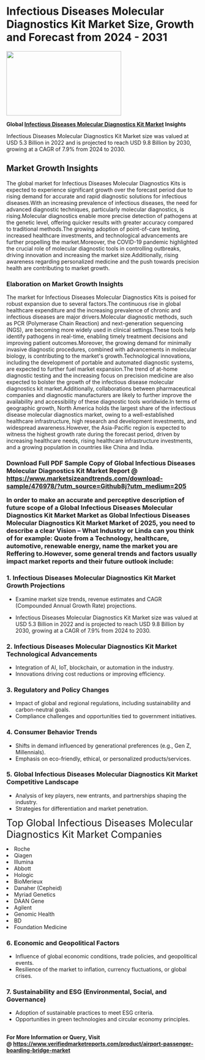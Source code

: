 <H1>Infectious Diseases Molecular Diagnostics Kit Market Size, Growth and Forecast from 2024 - 2031</H1><img class="aligncenter size-medium wp-image-584254" src="https://thirdeyenews.in/wp-content/uploads/2024/09/Global-Market-Research-300x168.jpeg" alt="" width="300" height="168" /><p><strong>Global&nbsp;<a href="https://www.marketsizeandtrends.com/download-sample/476978/?utm_source=Github8j?utm_medium=205">Infectious Diseases Molecular Diagnostics Kit Market</a> Insights</strong></p><p>Infectious Diseases Molecular Diagnostics Kit Market size was valued at USD 5.3 Billion in 2022 and is projected to reach USD 9.8 Billion by 2030, growing at a CAGR of 7.9% from 2024 to 2030.</p><p><h2>Market Growth Insights</h2> The global market for Infectious Diseases Molecular Diagnostics Kits is expected to experience significant growth over the forecast period due to rising demand for accurate and rapid diagnostic solutions for infectious diseases.With an increasing prevalence of infectious diseases, the need for advanced diagnostic techniques, particularly molecular diagnostics, is rising.Molecular diagnostics enable more precise detection of pathogens at the genetic level, offering quicker results with greater accuracy compared to traditional methods.The growing adoption of point-of-care testing, increased healthcare investments, and technological advancements are further propelling the market.Moreover, the COVID-19 pandemic highlighted the crucial role of molecular diagnostic tools in controlling outbreaks, driving innovation and increasing the market size.Additionally, rising awareness regarding personalized medicine and the push towards precision health are contributing to market growth.<p><a href="#"></a></p> <h3>Elaboration on Market Growth Insights</h3> The market for Infectious Diseases Molecular Diagnostics Kits is poised for robust expansion due to several factors.The continuous rise in global healthcare expenditure and the increasing prevalence of chronic and infectious diseases are major drivers.Molecular diagnostic methods, such as PCR (Polymerase Chain Reaction) and next-generation sequencing (NGS), are becoming more widely used in clinical settings.These tools help identify pathogens in real-time, enabling timely treatment decisions and improving patient outcomes.Moreover, the growing demand for minimally invasive diagnostic procedures, combined with advancements in molecular biology, is contributing to the market's growth.Technological innovations, including the development of portable and automated diagnostic systems, are expected to further fuel market expansion.The trend of at-home diagnostic testing and the increasing focus on precision medicine are also expected to bolster the growth of the infectious disease molecular diagnostics kit market.Additionally, collaborations between pharmaceutical companies and diagnostic manufacturers are likely to further improve the availability and accessibility of these diagnostic tools worldwide.In terms of geographic growth, North America holds the largest share of the infectious disease molecular diagnostics market, owing to a well-established healthcare infrastructure, high research and development investments, and widespread awareness.However, the Asia-Pacific region is expected to witness the highest growth rate during the forecast period, driven by increasing healthcare needs, rising healthcare infrastructure investments, and a growing population in countries like China and India.<h3></p><p><span class=""><strong>Download Full PDF Sample Copy of Global Infectious Diseases Molecular Diagnostics Kit Market Report</strong> @ <a href="https://www.marketsizeandtrends.com/download-sample/476978/?utm_source=Github8j?utm_medium=205" target="_blank">https://www.marketsizeandtrends.com/download-sample/476978/?utm_source=Github8j?utm_medium=205</a></span></p><p>In order to make an accurate and perceptive description of future scope of a Global&nbsp;Infectious Diseases Molecular Diagnostics Kit Market Market as Global&nbsp;Infectious Diseases Molecular Diagnostics Kit Market Market of 2025, you need to describe a clear Vision &ndash; What Industry or Linda can you think of for example: Quote from a Technology, healthcare, automotive, renewable energy, name the market you are Reffering to.However, some general trends and factors usually impact market reports and their future outlook include:</p><h3>1.&nbsp;<strong>Infectious Diseases Molecular Diagnostics Kit Market Growth Projections</strong></h3><ul><li>Examine market size trends, revenue estimates and CAGR (Compounded Annual Growth Rate) projections.</li><li><p>Infectious Diseases Molecular Diagnostics Kit Market size was valued at USD 5.3 Billion in 2022 and is projected to reach USD 9.8 Billion by 2030, growing at a CAGR of 7.9% from 2024 to 2030.</p></li></ul><h3>2.&nbsp;<strong>Infectious Diseases Molecular Diagnostics Kit Market Technological Advancements</strong></h3><ul><li>Integration of AI, IoT, blockchain, or automation in the industry.</li><li>Innovations driving cost reductions or improving efficiency.</li></ul><h3>3.&nbsp;<strong>Regulatory and Policy Changes</strong></h3><ul><li>Impact of global and regional regulations, including sustainability and carbon-neutral goals.</li><li>Compliance challenges and opportunities tied to government initiatives.</li></ul><h3>4.&nbsp;<strong>Consumer Behavior Trends</strong></h3><ul><li>Shifts in demand influenced by generational preferences (e.g., Gen Z, Millennials).</li><li>Emphasis on eco-friendly, ethical, or personalized products/services.</li></ul><h3>5.&nbsp;<strong>Global Infectious Diseases Molecular Diagnostics Kit Market Competitive Landscape</strong></h3><ul><li>Analysis of key players, new entrants, and partnerships shaping the industry.</li><li>Strategies for differentiation and market penetration.</li></ul><p data-pm-slice="1 1 []"><span style="color: inherit; font-family: inherit; font-size: 25px;">Top Global Infectious Diseases Molecular Diagnostics Kit Market Companies</span></p><div class="" data-test-id=""><p><li>Roche</li><li> Qiagen</li><li> Illumina</li><li> Abbott</li><li> Hologic</li><li> BioMerieux</li><li> Danaher (Cepheid)</li><li> Myriad Genetics</li><li> DAAN Gene</li><li> Agilent</li><li> Genomic Health</li><li> BD</li><li> Foundation Medicine</li></p></div><h3>6.&nbsp;<strong>Economic and Geopolitical Factors</strong></h3><ul><li>Influence of global economic conditions, trade policies, and geopolitical events.</li><li>Resilience of the market to inflation, currency fluctuations, or global crises.</li></ul><h3>7.&nbsp;<strong>Sustainability and ESG (Environmental, Social, and Governance)</strong></h3><ul><li>Adoption of sustainable practices to meet ESG criteria.</li><li>Opportunities in green technologies and circular economy principles.</li></ul><h2><strong style="font-size: 14px;">For More Information or Query, Visit @&nbsp;</strong><a style="background-color: #ffffff; font-size: 14px;" href="https://www.marketsizeandtrends.com/report/infectious-diseases-molecular-diagnostics-kit-market/" target="_blank">https://www.verifiedmarketreports.com/product/airport-passenger-boarding-bridge-market</a></h2>